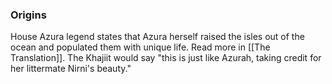 ### Origins
House Azura legend states that Azura herself raised the isles out of the ocean and populated them with unique life. Read more in [[The Translation]]. The Khajiit would say "this is just like Azurah, taking credit for her littermate Nirni's beauty."